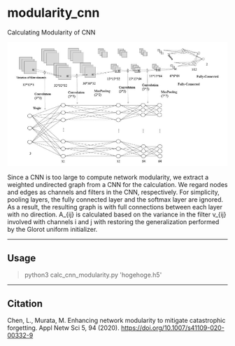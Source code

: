 # modularity_cnn
Calculating Modularity of CNN


![image](https://github.com/luchen-cn/modularity_cnn/blob/main/cnn_convert.jpg?rqw=true)


Since a CNN is too large to compute network modularity, we extract a weighted undirected graph from a CNN for the calculation.
We regard nodes and edges as channels and filters in the CNN, respectively. For simplicity, pooling layers, the fully connected layer and the softmax layer are ignored. As a result, the resulting graph is with full connections between each layer with no direction. A_{ij} is calculated based on the variance in the filter v_{ij} involved with channels i and j with restoring the generalization performed by the Glorot uniform initializer.

------
Usage
------

> python3 calc_cnn_modularity.py 'hogehoge.h5'

---------
Citation
---------

Chen, L., Murata, M. Enhancing network modularity to mitigate catastrophic forgetting. Appl Netw Sci 5, 94 (2020). https://doi.org/10.1007/s41109-020-00332-9

